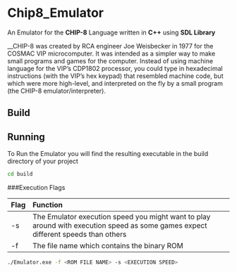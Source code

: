 # Chip8_EmulatorAn Emulator for the __CHIP-8__ Language written in __C++__ using __SDL Library__ __CHIP-8 was created by RCA engineer Joe Weisbecker in 1977 for the COSMAC VIP microcomputer. It was intended as a simpler way to make small programs and games for the computer. Instead of using machine language for the VIP’s CDP1802 processor, you could type in hexadecimal instructions (with the VIP’s hex keypad) that resembled machine code, but which were more high-level, and interpreted on the fly by a small program (the CHIP-8 emulator/interpreter).## Build## Running To Run the Emulator you will find the resulting executable in the build directory of your project```bashcd build```###Execution Flags|    Flag        | Function ||:------------|:-----------||       -s        |        The Emulator execution speed you might want to play around with execution speed as some games expect different speeds than others      ||       -f        |       The file name which contains the binary ROM     |```bash./Emulator.exe -f <ROM FILE NAME> -s <EXECUTION SPEED>```